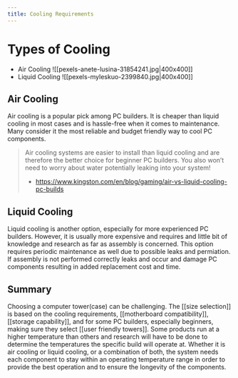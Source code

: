 ```yaml
---
title: Cooling Requirements
---
```

# Types of Cooling

* Air Cooling
![[pexels-anete-lusina-31854241.jpg|400x400]]
* Liquid Cooling
![[pexels-myleskuo-2399840.jpg|400x400]]
## Air Cooling

Air cooling is a popular pick among PC builders. It is cheaper than liquid cooling in most cases and is hassle-free when it comes to maintenance. Many consider it the most reliable and budget friendly way to cool PC components.
	
> Air cooling systems are easier to install than liquid cooling and are therefore the better choice for beginner PC builders. You also won’t need to worry about water potentially leaking into your system!
> - <https://www.kingston.com/en/blog/gaming/air-vs-liquid-cooling-pc-builds>


## Liquid Cooling

Liquid cooling is another option, especially for more experienced PC builders. However, it is usually more expensive and requires and little bit of knowledge and research as far as assembly is concerned. This option requires periodic maintenance as well due to possible leaks and permiation. If assembly is not performed correctly leaks and occur and damage PC components resulting in added replacement cost and time.


## Summary

Choosing a computer tower(case) can be challenging. The [[size selection]] is based on the cooling requirements, [[motherboard compatibility]], [[storage capability]], and for some PC builders, especially beginners, making sure they select [[user friendly towers]]. Some products run at a higher temperature than others and research will have to be done to determine the temperatures the specific build will operate at. Whether it is air cooling or liquid cooling, or a combination of both, the system needs each component to stay within an operating temperature range in order to provide the best operation and to ensure the longevity of the components. 